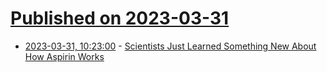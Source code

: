# [Published on 2023-03-31](index.md)

* [2023-03-31, 10:23:00](https://soylentnews.org/article.pl?sid=23/03/30/1817206&from=rss) - [Scientists Just Learned Something New About How Aspirin Works](https://soylentnews.org/article.pl?sid=23/03/30/1817206&from=rss)

